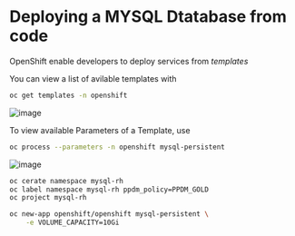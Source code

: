 # Deploying a MYSQL Dtatabase from code
OpenShift enable developers to deploy services from *templates*

You can view a list of avilable templates with

```bash
oc get templates -n openshift
```
![image](https://github.com/bob-builds-labs/bob-builds-labs.github.io/assets/8255007/f6d5387b-8503-4caf-afda-632604cb622c)

To view available Parameters of a Template, use

```bash
oc process --parameters -n openshift mysql-persistent
```
![image](https://github.com/bob-builds-labs/bob-builds-labs.github.io/assets/8255007/15d42b11-9b1c-49c0-93af-aea4ffc20383)

```bash
oc cerate namespace mysql-rh
oc label namespace mysql-rh ppdm_policy=PPDM_GOLD
oc project mysql-rh
```


```bash
oc new-app openshift/openshift mysql-persistent \
    -e VOLUME_CAPACITY=10Gi
```
